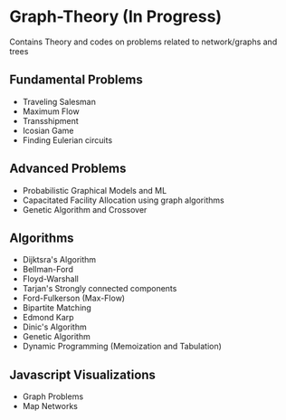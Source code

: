 # Graph-Theory (In Progress)
Contains Theory and codes on problems related to network/graphs and trees

## Fundamental Problems
  * Traveling Salesman
  * Maximum Flow
  * Transshipment
  * Icosian Game
  * Finding Eulerian circuits
  
## Advanced Problems
  * Probabilistic Graphical Models and ML
  * Capacitated Facility Allocation using graph algorithms
  * Genetic Algorithm and Crossover
  
## Algorithms
  * Dijktsra's Algorithm
  * Bellman-Ford 
  * Floyd-Warshall
  * Tarjan's Strongly connected components
  * Ford-Fulkerson (Max-Flow)
  * Bipartite Matching
  * Edmond Karp
  * Dinic's Algorithm
  * Genetic Algorithm
  * Dynamic Programming (Memoization and Tabulation)
  
## Javascript Visualizations 
  * Graph Problems
  * Map Networks
